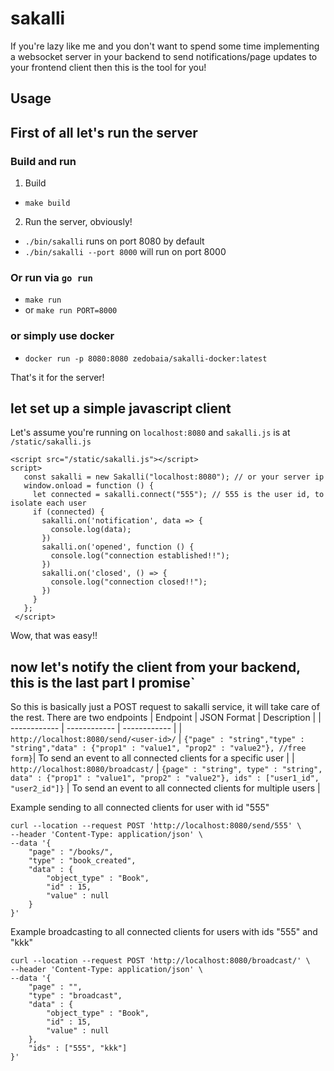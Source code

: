 # sakalli

If you're lazy like me and you don't want to spend some time implementing a websocket server in your backend to send notifications/page updates to your frontend client then this is the tool for you!

## Usage

## First of all let's run the server 

### Build and run
1. Build

  * `make build`
2. Run the server, obviously!
  * `./bin/sakalli`  runs on port 8080 by default
  * `./bin/sakalli --port 8000` will run on port 8000

### Or run via `go run`

  * `make run`
  * or `make run PORT=8000`

### or simply use docker 
  * `docker run -p 8080:8080 zedobaia/sakalli-docker:latest`

That's it for the server!
## let set up a simple javascript client
Let's assume you're running on `localhost:8080`
and `sakalli.js` is at `/static/sakalli.js`
 ```
 <script src="/static/sakalli.js"></script>
 script>
    const sakalli = new Sakalli("localhost:8080"); // or your server ip
    window.onload = function () {
      let connected = sakalli.connect("555"); // 555 is the user id, to isolate each user 
      if (connected) {
        sakalli.on('notification', data => {
          console.log(data);
        })
        sakalli.on('opened', function () {
          console.log("connection established!!");
        })
        sakalli.on('closed', () => {
          console.log("connection closed!!");
        })
      }
    };
  </script>
 ```
 Wow, that was easy!!
 ## now let's notify the client from your backend, this is the last part I promise`
 So this is basically just a POST request to sakalli service, it will take care of the rest.
 There are two endpoints
| Endpoint  |  JSON Format |  Description |
| ------------ | ------------ | ------------ |
| `http://localhost:8080/send/<user-id>/`  |  `{"page" : "string","type" : "string","data" : {"prop1" : "value1", "prop2" : "value2"}, //free form}`| To send an event to all connected clients for a specific user |
| `http://localhost:8080/broadcast/`  |  `{page" : "string", type" : "string", data" : {"prop1" : "value1", "prop2" : "value2"}, ids" : ["user1_id", "user2_id"]}` | To send an event to all connected clients for multiple users |


Example sending to all connected clients for user with id "555"
```
curl --location --request POST 'http://localhost:8080/send/555' \
--header 'Content-Type: application/json' \
--data '{
    "page" : "/books/",
    "type" : "book_created",
    "data" : {
        "object_type" : "Book",
        "id" : 15,
        "value" : null
    }
}'
```

Example broadcasting to all connected clients for users with ids "555" and "kkk"

```
curl --location --request POST 'http://localhost:8080/broadcast/' \
--header 'Content-Type: application/json' \
--data '{
    "page" : "",
    "type" : "broadcast",
    "data" : {
        "object_type" : "Book",
        "id" : 15,
        "value" : null
    },
    "ids" : ["555", "kkk"]
}'
```
